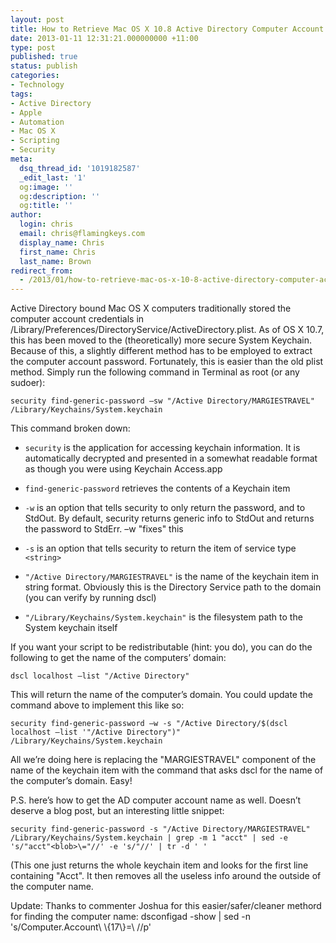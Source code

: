 ```yaml
---
layout: post
title: How to Retrieve Mac OS X 10.8 Active Directory Computer Account Password
date: 2013-01-11 12:31:21.000000000 +11:00
type: post
published: true
status: publish
categories:
- Technology
tags:
- Active Directory
- Apple
- Automation
- Mac OS X
- Scripting
- Security
meta:
  dsq_thread_id: '1019182587'
  _edit_last: '1'
  og:image: ''
  og:description: ''
  og:title: ''
author:
  login: chris
  email: chris@flamingkeys.com
  display_name: Chris
  first_name: Chris
  last_name: Brown
redirect_from:
  - /2013/01/how-to-retrieve-mac-os-x-10-8-active-directory-computer-account-password/
---
```

Active Directory bound Mac OS X computers traditionally stored the computer account credentials in /Library/Preferences/DirectoryService/ActiveDirectory.plist. As of OS X 10.7, this has been moved to the (theoretically) more secure System Keychain. Because of this, a slightly different method has to be employed to extract the computer account password. Fortunately, this is easier than the old plist method. Simply run the following command in Terminal as root (or any sudoer):

    security find-generic-password –sw "/Active Directory/MARGIESTRAVEL" /Library/Keychains/System.keychain

This command broken down:
* `security` is the application for accessing keychain information. It is automatically decrypted and presented in a somewhat readable format as though you were using Keychain Access.app

* `find-generic-password` retrieves the contents of a Keychain item

* `-w` is an option that tells security to only return the password, and to StdOut. By default, security returns generic info to StdOut and returns the password to StdErr. –w "fixes" this
* `-s` is an option that tells security to return the item of service type `<string>`

* `"/Active Directory/MARGIESTRAVEL"` is the name of the keychain item in string format. Obviously this is the Directory Service path to the domain (you can verify by running dscl)

* `"/Library/Keychains/System.keychain"` is the filesystem path to the System keychain itself

If you want your script to be redistributable (hint: you do), you can do the following to get the name of the computers’ domain:

    dscl localhost –list "/Active Directory"

This will return the name of the computer’s domain. You could update the command above to implement this like so:

    security find-generic-password –w -s "/Active Directory/$(dscl localhost –list '"/Active Directory")" /Library/Keychains/System.keychain

All we’re doing here is replacing the "MARGIESTRAVEL" component of the name of the keychain item with the command that asks dscl for the name of the computer’s domain. Easy!

P.S. here’s how to get the AD computer account name as well. Doesn’t deserve a blog post, but an interesting little snippet:

    security find-generic-password -s "/Active Directory/MARGIESTRAVEL" /Library/Keychains/System.keychain | grep -m 1 "acct" | sed -e 's/"acct"<blob>\="//' -e 's/"//' | tr -d ' '


(This one just returns the whole keychain item and looks for the first line containing "Acct". It then removes all the useless info around the outside of the computer name.
<div class="alert alert-info" role="alert">Update: Thanks to commenter Joshua for this easier/safer/cleaner methord for finding the computer name:
    dsconfigad -show | sed -n 's/Computer.Account\ \{17\}=\ //p'
</div>
